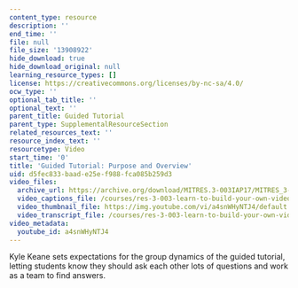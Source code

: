 ```yaml
---
content_type: resource
description: ''
end_time: ''
file: null
file_size: '13908922'
hide_download: true
hide_download_original: null
learning_resource_types: []
license: https://creativecommons.org/licenses/by-nc-sa/4.0/
ocw_type: ''
optional_tab_title: ''
optional_text: ''
parent_title: Guided Tutorial
parent_type: SupplementalResourceSection
related_resources_text: ''
resource_index_text: ''
resourcetype: Video
start_time: '0'
title: 'Guided Tutorial: Purpose and Overview'
uid: d5fec833-baad-e25e-f988-fca085b259d3
video_files:
  archive_url: https://archive.org/download/MITRES.3-003IAP17/MITRES_3-003IAP17_Class_Activities_05_300k.mp4
  video_captions_file: /courses/res-3-003-learn-to-build-your-own-videogame-with-the-unity-game-engine-and-microsoft-kinect-january-iap-2017/70ec371586ce549aa8d33dddbdb70298_a4snWHyNTJ4.vtt
  video_thumbnail_file: https://img.youtube.com/vi/a4snWHyNTJ4/default.jpg
  video_transcript_file: /courses/res-3-003-learn-to-build-your-own-videogame-with-the-unity-game-engine-and-microsoft-kinect-january-iap-2017/1a9eeadfcfd405728e5f18607f879673_a4snWHyNTJ4.pdf
video_metadata:
  youtube_id: a4snWHyNTJ4
---
```


Kyle Keane sets expectations for the group dynamics of the guided tutorial, letting students know they should ask each other lots of questions and work as a team to find answers.

